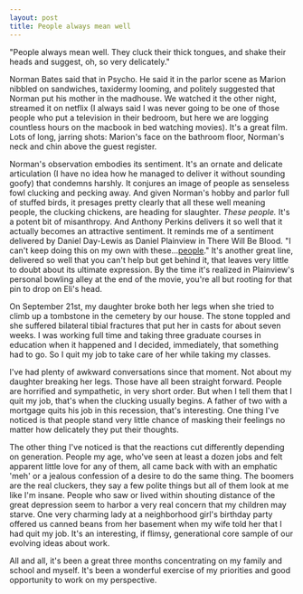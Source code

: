 ```yaml
---
layout: post
title: People always mean well
---
```

"People always mean well. They cluck their thick tongues, and shake their heads and suggest, oh, so very delicately."


<!--more-->

Norman Bates said that in Psycho.  He said it in the parlor scene as Marion nibbled on sandwiches, taxidermy looming, and politely suggested that Norman put his mother in the madhouse.  We watched it the other night, streamed it on netflix (I always said I was never going to be one of those people who put a television in their bedroom, but here we are logging countless hours on the macbook in bed watching movies). It's a great film.  Lots of long, jarring shots: Marion's face on the bathroom floor, Norman's neck and chin above the guest register.

<!--more-->
Norman's observation embodies its sentiment.  It's an ornate and delicate articulation (I have no idea how he managed to deliver it without sounding goofy) that condemns harshly.  It conjures an image of people as senseless fowl clucking and pecking away.  And given Norman's hobby and parlor full of stuffed birds, it presages pretty clearly that all these well meaning people, the clucking chickens, are heading for slaughter.  <em>These people.</em>  It's a potent bit of misanthropy.  And Anthony Perkins delivers it so well that it actually becomes an attractive sentiment.  It reminds me of a sentiment delivered by Daniel Day-Lewis as Daniel Plainview in There Will Be Blood.  "I can't keep doing this on my own with these...<a href="http://www.youtube.com/watch?v=f3THVbr4hlY#t=1m43s">people</a>."  It's another great line, delivered so well that you can't help but get behind it, that leaves very little to doubt about its ultimate expression.  By the time it's realized in Plainview's personal bowling alley at the end of the movie, you're all but rooting for that pin to drop on Eli's head.

On September 21st, my daughter broke both her legs when she tried to climb up a tombstone in the cemetery by our house.  The stone toppled and she suffered bilateral tibial fractures that put her in casts for about seven weeks.  I was working full time and taking three graduate courses in education when it happened and I decided, immediately, that something had to go.  So I quit my job to take care of her while taking my classes.

I've had plenty of awkward conversations since that moment.  Not about my daughter breaking her legs.  Those have all been straight forward.  People are horrified and sympathetic, in very short order.  But when I tell them that I quit my job, that's when the clucking usually begins.  A father of two with a mortgage quits his job in this recession, that's interesting.  One thing I've noticed is that people stand very little chance of masking their feelings no matter how delicately they put their thoughts.

The other thing I've noticed is that the reactions cut differently depending on generation.  People my age, who've seen at least a dozen jobs and felt apparent little love for any of them, all came back with with an emphatic 'meh' or a jealous confession of a desire to do the same thing.  The boomers are the real cluckers, they say a few polite things but all of them look at me like I'm insane.  People who saw or lived within shouting distance of the great depression seem to harbor a very real concern that my children may starve.  One very charming lady at a neighborhood girl's birthday party offered us canned beans from her basement when my wife told her that I had quit my job.  It's an interesting, if flimsy, generational core sample of our evolving ideas about work.

All and all, it's been a great three months concentrating on my family and school and myself.  It's been a wonderful exercise of my priorities and good opportunity to work on my perspective.
